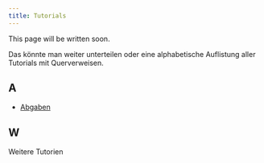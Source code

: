 ```yaml
---
title: Tutorials
---
```

This page will be written soon.

Das könnte man weiter unterteilen oder eine alphabetische Auflistung aller Tutorials mit Querverweisen.

## A
* [Abgaben](tut-submissions.md)

## W
Weitere Tutorien

